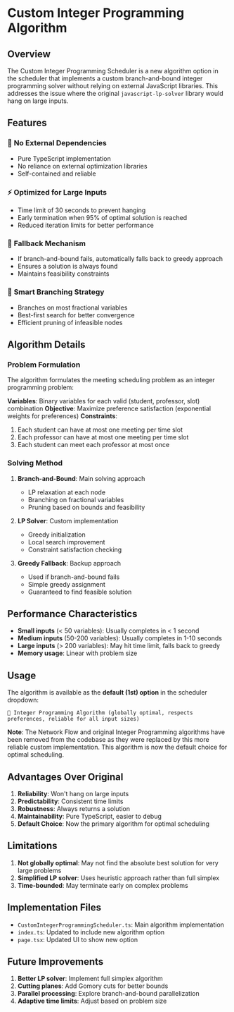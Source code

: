 # Custom Integer Programming Algorithm

## Overview

The Custom Integer Programming Scheduler is a new algorithm option in the scheduler that implements a custom branch-and-bound integer programming solver without relying on external JavaScript libraries. This addresses the issue where the original `javascript-lp-solver` library would hang on large inputs.

## Features

### 🚀 **No External Dependencies**
- Pure TypeScript implementation
- No reliance on external optimization libraries
- Self-contained and reliable

### ⚡ **Optimized for Large Inputs**
- Time limit of 30 seconds to prevent hanging
- Early termination when 95% of optimal solution is reached
- Reduced iteration limits for better performance

### 🔄 **Fallback Mechanism**
- If branch-and-bound fails, automatically falls back to greedy approach
- Ensures a solution is always found
- Maintains feasibility constraints

### 🎯 **Smart Branching Strategy**
- Branches on most fractional variables
- Best-first search for better convergence
- Efficient pruning of infeasible nodes

## Algorithm Details

### Problem Formulation
The algorithm formulates the meeting scheduling problem as an integer programming problem:

**Variables**: Binary variables for each valid (student, professor, slot) combination
**Objective**: Maximize preference satisfaction (exponential weights for preferences)
**Constraints**:
1. Each student can have at most one meeting per time slot
2. Each professor can have at most one meeting per time slot  
3. Each student can meet each professor at most once

### Solving Method

1. **Branch-and-Bound**: Main solving approach
   - LP relaxation at each node
   - Branching on fractional variables
   - Pruning based on bounds and feasibility

2. **LP Solver**: Custom implementation
   - Greedy initialization
   - Local search improvement
   - Constraint satisfaction checking

3. **Greedy Fallback**: Backup approach
   - Used if branch-and-bound fails
   - Simple greedy assignment
   - Guaranteed to find feasible solution

## Performance Characteristics

- **Small inputs** (< 50 variables): Usually completes in < 1 second
- **Medium inputs** (50-200 variables): Usually completes in 1-10 seconds
- **Large inputs** (> 200 variables): May hit time limit, falls back to greedy
- **Memory usage**: Linear with problem size

## Usage

The algorithm is available as the **default (1st) option** in the scheduler dropdown:

```
🧮 Integer Programming Algorithm (globally optimal, respects preferences, reliable for all input sizes)
```

**Note**: The Network Flow and original Integer Programming algorithms have been removed from the codebase as they were replaced by this more reliable custom implementation. This algorithm is now the default choice for optimal scheduling.

## Advantages Over Original

1. **Reliability**: Won't hang on large inputs
2. **Predictability**: Consistent time limits
3. **Robustness**: Always returns a solution
4. **Maintainability**: Pure TypeScript, easier to debug
5. **Default Choice**: Now the primary algorithm for optimal scheduling

## Limitations

1. **Not globally optimal**: May not find the absolute best solution for very large problems
2. **Simplified LP solver**: Uses heuristic approach rather than full simplex
3. **Time-bounded**: May terminate early on complex problems

## Implementation Files

- `CustomIntegerProgrammingScheduler.ts`: Main algorithm implementation
- `index.ts`: Updated to include new algorithm option
- `page.tsx`: Updated UI to show new option

## Future Improvements

1. **Better LP solver**: Implement full simplex algorithm
2. **Cutting planes**: Add Gomory cuts for better bounds
3. **Parallel processing**: Explore branch-and-bound parallelization
4. **Adaptive time limits**: Adjust based on problem size
